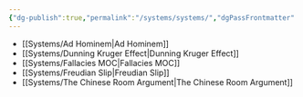 ```yaml
---
{"dg-publish":true,"permalink":"/systems/systems/","dgPassFrontmatter":true,"noteIcon":"3","created":"2023-12-12T01:01:57.372+05:30","updated":"2024-01-13T13:29:00.008+05:30"}
---
```



- [[Systems/Ad Hominem\|Ad Hominem]]
- [[Systems/Dunning Kruger Effect\|Dunning Kruger Effect]]
- [[Systems/Fallacies MOC\|Fallacies MOC]]
- [[Systems/Freudian Slip\|Freudian Slip]]
- [[Systems/The Chinese Room Argument\|The Chinese Room Argument]]

